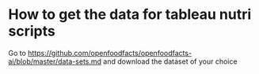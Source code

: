 # How to get the data for tableau nutri scripts

Go to https://github.com/openfoodfacts/openfoodfacts-ai/blob/master/data-sets.md and download the dataset of your choice
